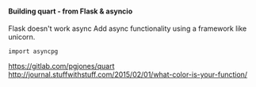 #### Building quart - from Flask & asyncio

Flask doesn't work async
Add async functionality using a framework like unicorn.

``` import asyncpg ```

https://gitlab.com/pgjones/quart
http://journal.stuffwithstuff.com/2015/02/01/what-color-is-your-function/
